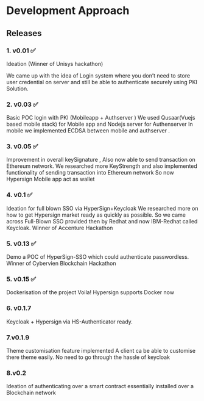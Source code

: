 # Development Approach

## Releases

### 1. v0.01 :white_check_mark:

Ideation
(Winner of Unisys hackathon)

We came up with the idea of Login system where you don’t need to store user credential on server and still be able to authenticate securely using PKI Solution.

### 2. v0.03 :white_check_mark:
Basic POC login with PKI (Mobileapp + Authserver )
We used Qusaar(Vuejs based mobile stack) for Mobile app and Nodejs server for Authenserver
In mobile we implemented ECDSA between mobile and authserver .

### 3. v0.05 :white_check_mark:
Improvement in overall keySignature , Also now able to send transaction on Ethereum network.
We researched more KeyStrength and also implemented functionality of sending transaction into Ethereum network
So now Hypersign Mobile app act as wallet

### 4. v0.1 :white_check_mark:
Ideation for full blown SSO via HyperSign+Keycloak 
We researched more on how to get Hypersign market ready as quickly as possible.
So we came across Full-Blown SSO provided then by Redhat and now IBM-Redhat called Keycloak.
Winner of Accenture Hackathon 

### 5. v0.13 :white_check_mark:
Demo a POC of HyperSign-SSO which could authenticate passwordless.
Winner of Cybervien Blockchain Hackathon

### 5. v0.15 :white_check_mark:
Dockerisation of the project 
Voila! Hypersign supports Docker now
 

### 6. v0.1.7
Keycloak + Hypersign via HS-Authenticator ready.

### 7.v0.1.9
Theme customisation feature implemented 
A client ca be able to customise there theme easily. No need to go through the hassle of keycloak

### 8.v0.2
Ideation of authenticating over a smart contract essentially installed over a Blockchain network
